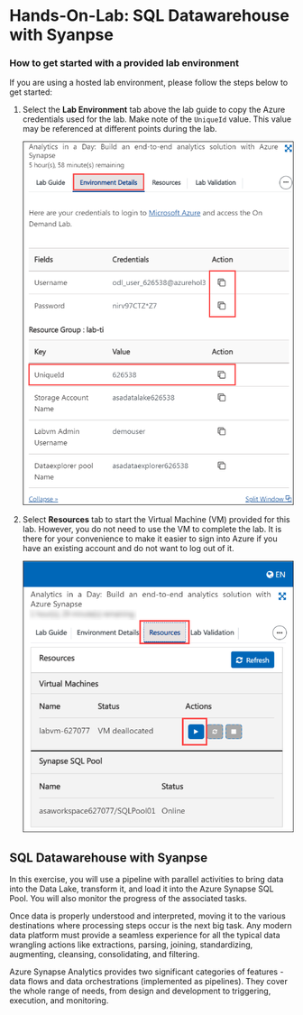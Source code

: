 # Hands-On-Lab: SQL Datawarehouse with Syanpse

### How to get started with a provided lab environment

If you are using a hosted lab environment, please follow the steps below to get started:

1. Select the **Lab Environment** tab above the lab guide to copy the Azure credentials used for the lab. Make note of the `UniqueId` value. This value may be referenced at different points during the lab.

    ![The lab environment details are displayed.](../media/ed1.png "Lab Environment")

2. Select **Resources** tab to start the Virtual Machine (VM) provided for this lab. However, you do not need to use the VM to complete the lab. It is there for your convenience to make it easier to sign into Azure if you have an existing account and do not want to log out of it.

    ![The Virtual Machines are displayed and the Play button is highlighted.](../media/prg1.png "Lab Resources")


##  SQL Datawarehouse with Syanpse

In this exercise, you will use a pipeline with parallel activities to bring data into the Data Lake, transform it, and load it into the Azure Synapse SQL Pool. You will also monitor the progress of the associated tasks.

Once data is properly understood and interpreted, moving it to the various destinations where processing steps occur is the next big task. Any modern data platform must provide a seamless experience for all the typical data wrangling actions like extractions, parsing, joining, standardizing, augmenting, cleansing, consolidating, and filtering.

Azure Synapse Analytics provides two significant categories of features - data flows and data orchestrations (implemented as pipelines). They cover the whole range of needs, from design and development to triggering, execution, and monitoring.

